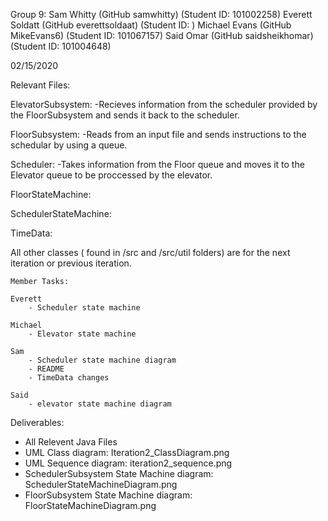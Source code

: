 Group 9:
Sam Whitty		(GitHub samwhitty)	(Student ID: 101002258)
Everett	Soldatt		(GitHub everettsoldaat)	(Student ID: )
Michael Evans		(GitHub MikeEvans6)	(Student ID: 101067157)
Said Omar		(GitHub saidsheikhomar)	(Student ID: 101004648)

02/15/2020

Relevant Files:

  ElevatorSubsystem: 
  -Recieves information from the scheduler provided by the FloorSubsystem
  and sends it back to the scheduler.

  FloorSubsystem: 
  -Reads from an input file and sends instructions to the schedular by using a queue. 

  Scheduler:
  -Takes information from the Floor queue and moves it to the Elevator queue to be 
  proccessed by the elevator. 

  FloorStateMachine:

  SchedulerStateMachine:

  TimeData:


All other classes ( found in /src and /src/util folders) are for the next iteration or previous iteration.

	Member Tasks:
  
	Everett
		- Scheduler state machine

	Michael
		- Elevator state machine

	Sam
		- Scheduler state machine diagram
		- README
		- TimeData changes

	Said
		- elevator state machine diagram

Deliverables:
- All Relevent Java Files
- UML Class diagram: Iteration2_ClassDiagram.png
- UML Sequence diagram: iteration2_sequence.png
- SchedulerSubsystem State Machine diagram: SchedulerStateMachineDiagram.png
- FloorSubsystem State Machine diagram: FloorStateMachineDiagram.png
